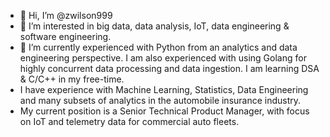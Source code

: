 - 👋 Hi, I’m @zwilson999
- 👀 I’m interested in big data, data analysis, IoT, data engineering & software engineering.
- 🌱 I’m currently experienced with Python from an analytics and data engineering perspective. I am also experienced with using Golang for highly concurrent data processing and data ingestion. I am learning DSA & C/C++ in my free-time.
- I have experience with Machine Learning, Statistics, Data Engineering and many subsets of analytics in the automobile insurance industry. 
- My current position is a Senior Technical Product Manager, with focus on IoT and telemetry data for commercial auto fleets.

<!---
zwilson999/zwilson999 is a ✨ special ✨ repository because its `README.md` (this file) appears on your GitHub profile.
You can click the Preview link to take a look at your changes.
--->
